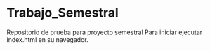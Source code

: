 # Trabajo_Semestral
Repositorio de prueba para proyecto semestral
Para iniciar ejecutar index.html en su navegador.
